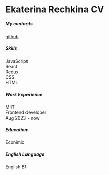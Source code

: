 # Ekaterina Rechkina CV

##### My contacts
[github](https://github.com/EkaterinaRechkina)


##### Skills 
JavaScript<br>
React<br>
Redux<br>
CSS<br>
HTML<br>


##### Work Experience 
MIIT<br>
Frontend developer<br>
Aug 2023 - now<br>

##### Education 
Econimic

##### English Language
English B1

